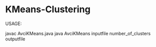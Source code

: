 # KMeans-Clustering
USAGE:

javac AvciKMeans.java
java AvciKMeans inputfile number_of_clusters outputfile
